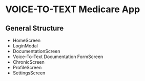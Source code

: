 # VOICE-TO-TEXT Medicare App

## General Structure

- HomeScreen
- LoginModal
- DocumentationScreen
- Voice-To-Text Documentation FormScreen
- ChronicScreen
- ProfileScreen
- SettingsScreen
